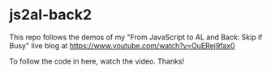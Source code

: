 # js2al-back2
This repo follows the demos of my "From JavaScript to AL and Back: Skip if Busy" live blog at https://www.youtube.com/watch?v=OuERej9fax0

To follow the code in here, watch the video. Thanks!

